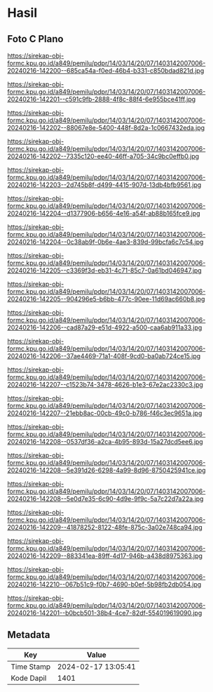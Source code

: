 # Hasil

## Foto C Plano

https://sirekap-obj-formc.kpu.go.id/a849/pemilu/pdpr/14/03/14/20/07/1403142007006-20240216-142200--685ca54a-f0ed-46b4-b331-c850bdad821d.jpg

https://sirekap-obj-formc.kpu.go.id/a849/pemilu/pdpr/14/03/14/20/07/1403142007006-20240216-142201--c591c9fb-2888-4f8c-88f4-6e955bce41ff.jpg

https://sirekap-obj-formc.kpu.go.id/a849/pemilu/pdpr/14/03/14/20/07/1403142007006-20240216-142202--88067e8e-5400-448f-8d2a-1c0667432eda.jpg

https://sirekap-obj-formc.kpu.go.id/a849/pemilu/pdpr/14/03/14/20/07/1403142007006-20240216-142202--7335c120-ee40-46ff-a705-34c9bc0effb0.jpg

https://sirekap-obj-formc.kpu.go.id/a849/pemilu/pdpr/14/03/14/20/07/1403142007006-20240216-142203--2d745b8f-d499-4415-907d-13db4bfb9561.jpg

https://sirekap-obj-formc.kpu.go.id/a849/pemilu/pdpr/14/03/14/20/07/1403142007006-20240216-142204--d1377906-b656-4e16-a54f-ab88b165fce9.jpg

https://sirekap-obj-formc.kpu.go.id/a849/pemilu/pdpr/14/03/14/20/07/1403142007006-20240216-142204--0c38ab9f-0b6e-4ae3-839d-99bcfa6c7c54.jpg

https://sirekap-obj-formc.kpu.go.id/a849/pemilu/pdpr/14/03/14/20/07/1403142007006-20240216-142205--c3369f3d-eb31-4c71-85c7-0a61bd046947.jpg

https://sirekap-obj-formc.kpu.go.id/a849/pemilu/pdpr/14/03/14/20/07/1403142007006-20240216-142205--904296e5-b6bb-477c-90ee-11d69ac660b8.jpg

https://sirekap-obj-formc.kpu.go.id/a849/pemilu/pdpr/14/03/14/20/07/1403142007006-20240216-142206--cad87a29-e51d-4922-a500-caa6ab911a33.jpg

https://sirekap-obj-formc.kpu.go.id/a849/pemilu/pdpr/14/03/14/20/07/1403142007006-20240216-142206--37ae4469-71a1-408f-9cd0-ba0ab724ce15.jpg

https://sirekap-obj-formc.kpu.go.id/a849/pemilu/pdpr/14/03/14/20/07/1403142007006-20240216-142207--c1523b74-3478-4626-b1e3-67e2ac2330c3.jpg

https://sirekap-obj-formc.kpu.go.id/a849/pemilu/pdpr/14/03/14/20/07/1403142007006-20240216-142207--21ebb8ac-00cb-49c0-b786-f46c3ec9651a.jpg

https://sirekap-obj-formc.kpu.go.id/a849/pemilu/pdpr/14/03/14/20/07/1403142007006-20240216-142208--0537df36-a2ca-4b95-893d-15a27dcd5ee6.jpg

https://sirekap-obj-formc.kpu.go.id/a849/pemilu/pdpr/14/03/14/20/07/1403142007006-20240216-142208--5e391d26-6298-4a99-8d96-8750425941ce.jpg

https://sirekap-obj-formc.kpu.go.id/a849/pemilu/pdpr/14/03/14/20/07/1403142007006-20240216-142208--5e0d7e35-6c90-4d9e-9f9c-5a7c22d7a22a.jpg

https://sirekap-obj-formc.kpu.go.id/a849/pemilu/pdpr/14/03/14/20/07/1403142007006-20240216-142209--41878252-8122-48fe-875c-3a02e748ca94.jpg

https://sirekap-obj-formc.kpu.go.id/a849/pemilu/pdpr/14/03/14/20/07/1403142007006-20240216-142209--883341ea-89ff-4d17-946b-a438d8975363.jpg

https://sirekap-obj-formc.kpu.go.id/a849/pemilu/pdpr/14/03/14/20/07/1403142007006-20240216-142210--067b51c9-f0b7-4690-b0ef-5b98fb2db054.jpg

https://sirekap-obj-formc.kpu.go.id/a849/pemilu/pdpr/14/03/14/20/07/1403142007006-20240216-142201--b0bcb501-38b4-4ce7-82df-554019619090.jpg


## Metadata

| Key        | Value               |
| ---------- | ------------------- |
| Time Stamp | 2024-02-17 13:05:41 |
| Kode Dapil | 1401                |



